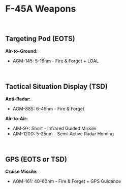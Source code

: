 # F-45A Weapons

<br>

## **Targeting Pod (EOTS)**

**Air-to-Ground:**

-   AGM-145: 5-16nm - Fire & Forget + LOAL

<br>

## **Tactical Situation Display (TSD)**

**Anti-Radar:**

-   AGM-88S: 6-45nm - Fire & Forget

**Air-to-Air:**

-   AIM-9+: Short - Infrared Guided Missile
-   AIM-120D: 5-25nm - Semi-Active Radar Homing

<br>

## **GPS (EOTS or TSD)**

**Cruise Missile:**

-   AGM-161: 40-60nm - Fire & Forget + GPS Guidance

<br>
